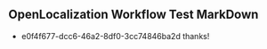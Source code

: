 ## OpenLocalization Workflow Test MarkDown
* e0f4f677-dcc6-46a2-8df0-3cc74846ba2d thanks!

<!--HONumber=Sep16_HO1-->


